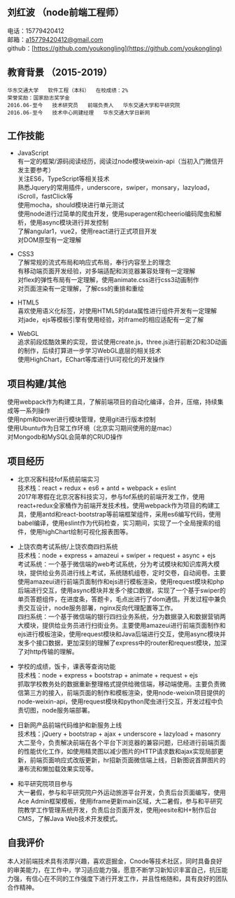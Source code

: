 ## 刘红波  （node前端工程师）  
电话：15779420412                  
邮箱：a15779420412@gmail.com  
github：[https://github.com/youkongling](https://github.com/youkongling)  

## 教育背景  （2015-2019）  
```
华东交通大学   软件工程（本科）  在校成绩：2%  
荣誉奖励：国家励志奖学金  
2016.06-至今   技术研究员   前端负责人   华东交通大学和平研究院  
2016.06-至今   技术中心网建经理   华东交通大学日新网  
```

## 工作技能  
- JavaScript  
    有一定的框架/源码阅读经历，阅读过node模块weixin-api（当初入门微信开发主要参考）  
    关注ES6，TypeScript等相关技术  
    熟悉Jquery的常用插件，underscore，swiper，monsary，lazyload，iScroll，fastClick等  
    使用mocha，should模块进行单元测试  
    使用node进行过简单的爬虫开发，使用superagent和cheerio编码爬虫和解析，使用async模块进行并发控制  
    了解angular1，vue2，使用react进行正式项目开发  
    对DOM原型有一定理解  

- CSS3  
    了解常规的流式布局和响应式布局，奉行内容至上的理念  
    有移动端页面开发经验，对多端适配和浏览器兼容处理有一定理解  
    对flex的弹性布局有一定理解，使用animate.css进行css3动画制作  
    对页面渲染有一定理解，了解css的重排和重绘  

- HTML5  
    喜欢使用语义化标签，对使用HTML5的data属性进行组件开发有一定理解  
    对jade，ejs等模板引擎有使用经验，对iframe的相应适配有一定了解  

- WebGL  
    追求前段炫酷效果的实现，尝试使用create.js，three.js进行前断2D和3D动画的制作，后续打算进一步学习WebGL底层的相关技术  
    使用HighChart，EChart等库进行UI可视化的开发操作  

## 项目构建/其他  
使用webpack作为构建工具，了解前端项目的自动化编译，合并，压缩，持续集成等一系列操作  
使用npm和bower进行模块管理，使用git进行版本控制  
使用Ubuntu作为日常工作环境（北京实习期间使用的是mac）  
对Mongodb和MySQL会简单的CRUD操作   

## 项目经历  
- 北京况客科技fof系统前端实习  
    技术栈：react + redux + es6 + antd + webpack + eslint  
    2017年寒假在北京况客科技实习，参与fof系统的前端开发工作，使用react+redux全家桶作为前端开发技术栈，使用webpack作为项目的构建工具，使用antd和react-bootstrap等前端框架组件，采用es6编写代码，使用babel编译，使用eslint作为代码检查，实习期间，实现了一个全局搜索的组件，使用highChart绘制可视化报表图等。  

- 上饶农商考试系统/上饶农商四扫系统  
    技术栈：node + express + amazeui + swiper + request + async + ejs  
    考试系统：一个基于微信端的web考试系统，分为考试模块和知识库两大模块，提供给业务员进行线上考试，系统随机组卷，定时交卷，自动阅卷。主要使用amazeui进行前端页面制作和ejs进行模板渲染，使用request模块和php后端进行交互，使用async模块并发多个接口数据，实现了一个基于swiper的单页答题组件，在进度条，答题卡，毛点出进行了dom通信。开发过程中兼负责交互设计，node服务部署，nginx反向代理配置等工作。  
    四扫系统：一个基于微信端的银行四扫业务系统，分为数据录入和数据营销两大模块，提供给业务员进行扫街业务。主要使用amazeui进行前端页面制作和ejs进行模板渲染，使用request模块和Java后端进行交互，使用async模块并发多个接口数据，更加深刻的理解了express中的router和request模块，加深了对http传输的理解。

- 学校的成绩，饭卡，课表等查询功能  
    技术栈：node + express + bootstrap + animate + request + ejs  
    抓取学校教务处的数据重新整理格式提供给微信端，移动端使用。主要负责微信第三方的接入，前端页面的制作和模板渲染，使用node-weixin项目提供的node-weixin-api，使用request模块和python爬虫进行交互，开发过程中负责切图，node服务端部署。  

- 日新网产品前端代码维护和新服务上线  
    技术栈：jQuery + bootstrap + ajax + underscore + lazyload + masonry  
    大二至今，负责解决前端在各个平台下浏览器的兼容问题，已经进行前端页面的性能优化工作，如使用精灵图以减少图片的HTTP请求数和ajax实现局部更新，前端页面响应式改版更新，hr招新页面微信端上线，日新图说首屏图片的瀑布流和懒加载效果实现等。  

- 和平研究院项目参与  
    大一暑假，参与和平研究院户外运动旅游平台开发，负责后台页面编写，使用Ace Admin框架模板，使用iframe更新main区域，大二暑假，参与和平研究院教学工作管理系统开发，负责后台页面开发，使用jeesite和H+制作后台CMS，了解Java Web技术开发模式。  

## 自我评价  
本人对前端技术具有浓厚兴趣，喜欢逛掘金，Cnode等技术社区，同时具备良好的审美能力，在工作中，学习适应能力强，愿意不断学习新知识丰富自己，抗压能力强，有信心在不同的工作强度下进行开发工作，并且性格随和，具有良好的团队合作精神。  
